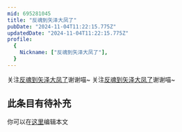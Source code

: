 ```yaml
---
mid: 695281045
title: "反魂到矢泽大凤了"
pubDate: "2024-11-04T11:22:15.775Z"
updatedDate: "2024-11-04T11:22:15.775Z"
profile:
  {
    Nickname: ["反魂到矢泽大凤了"],
  }
---
```


关注[反魂到矢泽大凤了](https://space.bilibili.com/695281045)谢谢喵~ 关注[反魂到矢泽大凤了](https://space.bilibili.com/695281045)谢谢喵~

## 此条目有待补充
你可以在[这里](https://github.com/Yuhanawa/VTuber.ICU/edit/master/src/content/v/反魂到矢泽大凤了/index.md)编辑本文
